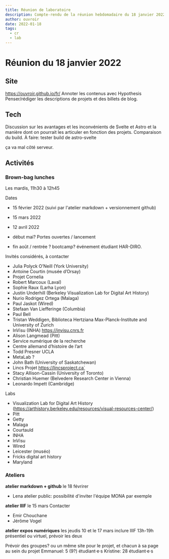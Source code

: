 ```yaml
---
title: Réunion de laboratoire 
description: Compte-rendu de la réunion hebdomadaire du 18 janvier 2022
author: ouvroir
date: 2022-01-18
tags: 
  - cr
  - lab
---
```



# Réunion du 18 janvier 2022

## Site
https://ouvroir.github.io/fr/
Annoter les contenus avec Hypothesis
Penser/rédiger les descriptions de projets et des billets de blog. 

## Tech
Discussion sur les avantages et les inconvénients de Svelte et Astro et la manière dont on pourrait les articuler en fonction des projets.
Comparaison du build.
À faire: tester build de astro-svelte


ça va mal côté serveur.

## Activités

### Brown-bag lunches
Les mardis, 11h30 à 12h45

Dates 
- 15 février 2022 (suivi par l'atelier markdown + versionnement github)
- 15 mars 2022
- 12 avril 2022
- début mai? Portes ouvertes / lancement

- fin août / rentrée ? bootcamp? événement étudiant HAR-DIRO. 

Invités considérés, à contacter
- Julia Polyck O’Neill (York University)
- Antoine Courtin (musée d’Orsay)
- Projet Cornelia
- Robert Marcoux (Laval)
- Sophie Raux (Larha Lyon)
- Justin Underhill (Berkeley Visualization Lab for Digital Art History)
- Nurio Rodrigez Ortega (Malaga)
- Paul Jaskot (Wired)
- Stefaan Van Liefferinge (Columbia)
- Paul Bell
- Tristan Weddigen, Biblioteca Hertziana Max-Planck-Institute and University of Zurich
- InVisu (INHA) https://invisu.cnrs.fr
- Alison Langmead (Pitt)
- Service numérique de la recherche
- Centre allemand d’histoire de l’art
- Todd Presner UCLA
- MetaLab ?
- John Bath (University of Saskatchewan)
- Lincs Projet https://lincsproject.ca`
- Stacy Allison-Cassin (University of Toronto)
- Christian Huemer (Belvedere Research Center in Vienna)
- Leonardo Impett (Cambridge)

Labs
- Visualization Lab for Digital Art History (https://arthistory.berkeley.edu/resources/visual-resources-center/)
- Pitt
- Getty
- Malaga
- Courtauld
- INHA
- InVisu
- Wired
- Leicester (muséo)
- Fricks digital art history
- Maryland

### Ateliers

**atelier markdown + github** le 18 févrirer
- Lena 
atelier public: possibilité d'inviter l'équipe MONA par exemple


**atelier IIIF** le 15 mars
Contacter
- Emir Chouchane
- Jérôme Vogel


**atelier expos numériques** les jeudis 10 et le 17 mars
inclure IIIF
13h-19h
présentiel ou virtuel, prévoir les deux

Prévoir des groupes? ou un même site pour le projet, et chacun à sa page au sein du projet
Emmanuel: 5 (9?) étudiant·e·s
Kristine: 28 étudiant·e·s